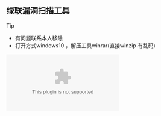 ## 绿联漏洞扫描工具

> [!TIP]
> - 有问题联系本人移除
> - 打开方式windows10 ，解压工具winrar(直接winzip 有乱码)


![greenunion](/images/greenunion.zip)
